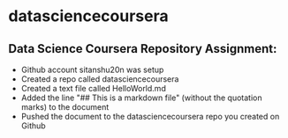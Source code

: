 # datasciencecoursera
## Data Science Coursera Repository Assignment:
* Github account sitanshu20n was setup 
* Created a repo called datasciencecoursera 
* Created a text file called HelloWorld.md 
* Added the line "## This is a markdown file" (without the quotation marks) to the document 
* Pushed the document to the datasciencecoursera repo you created on Github

